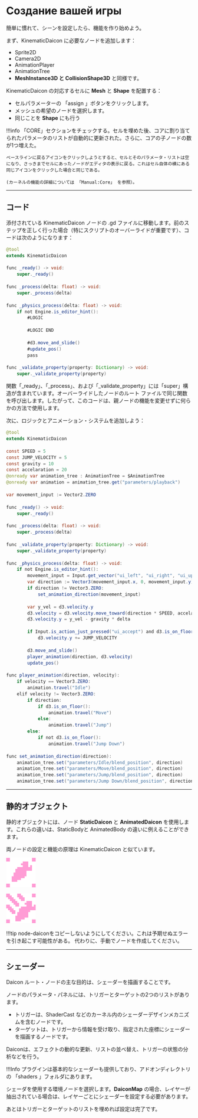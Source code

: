 # Создание вашей игры

簡単に慣れて、シーンを設定したら、機能を作り始めよう。

まず、KinematicDaicon に必要なノードを追加します：

- Sprite2D
- Camera2D
- AnimationPlayer
- AnimationTree
- **MeshInstance3D と CollisionShape3D** と同様です。

KinematicDaicon の対応するセルに **Mesh** と **Shape** を配置する：

- セルパラメーターの 「assign 」ボタンをクリックします。  
- メッシュの希望のノードを選択します。  
- 同じことを **Shape** にも行う

!!!info
	「CORE」セクションをチェックする。セルを埋めた後、コアに割り当てられたパラメータのリストが自動的に更新された。さらに、コアの子ノードの数が1つ増えた。
	
	ベースラインに戻るアイコンをクリックしようとすると、セルとそのパラメータ・リストは空になり、さっきまでセルにあったノードがエディタの表示に戻る。これはセル自体の横にある同じアイコンをクリックした場合と同じである。
	
	(カーネルの機能の詳細については 「Manual:Core」 を参照）。

---
## コード

添付されている KinematicDaicon ノードの .gd ファイルに移動します。前のステップを正しく行った場合（特にスクリプトのオーバーライドが重要です）、コードは次のようになります：

```java
@tool
extends KinematicDaicon

func _ready() -> void:
	super._ready()

func _process(delta: float) -> void:
	super._process(delta)

func _physics_process(delta: float) -> void:
	if not Engine.is_editor_hint():
		#LOGIC
	
		#LOGIC END
	
		#d3.move_and_slide()
		#update_pos()
		pass

func _validate_property(property: Dictionary) -> void:
	super._validate_property(property)

```

関数「_ready」、「_process」、および「_validate_property」には「super」構造が含まれています。オーバーライドしたノードのルート ファイルで同じ関数を呼び出します。したがって、このコードは、親ノードの機能を変更せずに何らかの方法で使用します。

次に、ロジックとアニメーション・システムを追加しよう：

```java
@tool
extends KinematicDaicon

const SPEED = 5
const JUMP_VELOCITY = 5
const gravity = 10
const accelaration = 20
@onready var animation_tree : AnimationTree = $AnimationTree
@onready var animation = animation_tree.get("parameters/playback")

var movement_input := Vector2.ZERO

func _ready() -> void:
	super._ready()
	
func _process(delta: float) -> void:
	super._process(delta)
	
func _validate_property(property: Dictionary) -> void:
	super._validate_property(property)

func _physics_process(delta: float) -> void:
	if not Engine.is_editor_hint():
		movement_input = Input.get_vector("ui_left", "ui_right", "ui_up", "ui_down")
		var direction := Vector3(movement_input.x, 0, movement_input.y).normalized()
		if direction != Vector3.ZERO:
			set_animation_direction(movement_input)
		
		var y_vel = d3.velocity.y
		d3.velocity = d3.velocity.move_toward(direction * SPEED, accelaration * delta)
		d3.velocity.y = y_vel - gravity * delta
		
		if Input.is_action_just_pressed("ui_accept") and d3.is_on_floor():
			d3.velocity.y += JUMP_VELOCITY
			
		d3.move_and_slide()
		player_animation(direction, d3.velocity)
		update_pos()

func player_animation(direction, velocity):
	if velocity == Vector3.ZERO:
		animation.travel("Idle")
	elif velocity != Vector3.ZERO:
		if direction:
			if d3.is_on_floor():
				animation.travel("Move")
			else:
				animation.travel("Jump")
		else:
			if not d3.is_on_floor():
				animation.travel("Jump Down")

func set_animation_direction(direction):
	animation_tree.set("parameters/Idle/blend_position", direction)
	animation_tree.set("parameters/Move/blend_position", direction)
	animation_tree.set("parameters/Jump/blend_position", direction)
	animation_tree.set("parameters/Jump Down/blend_position", direction)
```

---
## 静的オブジェクト

静的オブジェクトには、ノード **StaticDaicon** と **AnimatedDaicon** を使用します。これらの違いは、StaticBodyと AnimatedBody の違いに例えることができます。
  
両ノードの設定と機能の原理は KinematicDaicon と似ています。

![static_daicon.png](../assets/images/static_daicon.png)

![animated_daicon.png](../assets/images/animated_daicon.png)

!!!tip
	node-daiconをコピーしないようにしてください。これは予期せぬエラーを引き起こす可能性がある。
	代わりに、手動でノードを作成してください。

---
## シェーダー

Daicon ルート・ノードの主な目的は、シェーダーを描画することです。

ノードのパラメータ・パネルには、トリガーとターゲットの2つのリストがあります。

- トリガーは、ShaderCast などのカーネル内のシェーダーデザインメカニズムを含むノードです。  
- ターゲットは、トリガーから情報を受け取り、指定された座標にシェーダーを描画するノードです。

Daiconは、エフェクトの動的な更新、リストの並べ替え、トリガーの状態の分析などを行う。

!!!Info
	プラグインは基本的なシェーダーも提供しており、アドオンディレクトリの 「shaders 」フォルダにあります。

シェーダを使用する環境ノードを選択します。**DaiconMap** の場合、レイヤーが抽出されている場合は、レイヤーごとにシェーダーを設定する必要があります。

あとはトリガーとターゲットのリストを埋めれば設定は完了です。